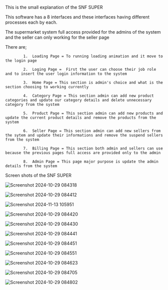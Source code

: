 This is the small explanation of the  SNF SUPER

This software has a 8 interfaces and these interfaces having different processes each by each.

The supermarket system full access provided for the admins of the system and the seller can only working for the seller page

There are;

            1.  Loading Page = To running loading animation and it move to the login page 
            
            2.  Loging Page =  First the user can choose their job role and to insert the user login information to the system 
            
            3.  Home Page = This section is admin's choice and what is the section choosing to working currently
            
            4.  Category Page = This section admin can add new product categories and update our category details and delete unnecessary category from the system
            
            5.  Product Page = This section admin can add new products and update the current product details and remove the products from the system
            
            6.  Seller Page = This section admin can add new sellers from the sytem and update their informations and remove the suspend sellers from the system
            
            7.  Billing Page = This section both admin and sellers can use because the previous pages full access are provided only to the admin 
            
            8.  Admin Page = This page major purpose is update the admin details from the system


Screen shots of the SNF SUPER

![Screenshot 2024-10-29 084318](https://github.com/user-attachments/assets/f77ea02b-bc7a-4814-8a75-80f17e60221d)

![Screenshot 2024-10-29 084412](https://github.com/user-attachments/assets/07fd594f-f296-4996-ba76-0dedbe2e6baf)

![Screenshot 2024-11-13 105951](https://github.com/user-attachments/assets/f85d29d4-7e72-44bc-9c49-9ffedbb08627)

![Screenshot 2024-10-29 084420](https://github.com/user-attachments/assets/b7901e98-7142-42c1-a24f-d0631a8eabdc)

![Screenshot 2024-10-29 084430](https://github.com/user-attachments/assets/6b5a74f8-0af6-440c-8cc5-19657dde4f9c)

![Screenshot 2024-10-29 084441](https://github.com/user-attachments/assets/51eacf61-92be-43ae-8055-daae9b2ad417)

![Screenshot 2024-10-29 084451](https://github.com/user-attachments/assets/7adc163c-ffa2-4a69-b8b4-eb4d064eef6b)

![Screenshot 2024-10-29 084551](https://github.com/user-attachments/assets/d7e248e0-05c0-4ca1-b8f3-30825cc4ecf5)

![Screenshot 2024-10-29 084623](https://github.com/user-attachments/assets/e3febf66-f8ae-4352-9f17-8b9892f90e09)

![Screenshot 2024-10-29 084705](https://github.com/user-attachments/assets/60d51ac7-2fa1-47cb-b30f-4f7092dd7f58)

![Screenshot 2024-10-29 084802](https://github.com/user-attachments/assets/96051b5e-ca72-4d66-994b-851a1307a385)
        
